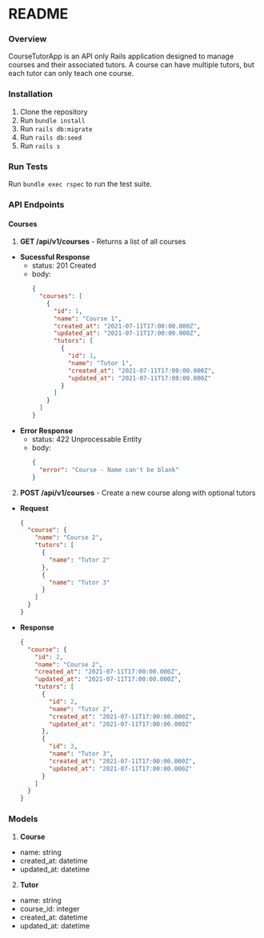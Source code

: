 # README

### Overview
CourseTutorApp is an API only Rails application designed to manage courses and their associated tutors. A course can have multiple tutors, but each tutor can only teach one course.

### Installation

1. Clone the repository
2. Run `bundle install`
3. Run `rails db:migrate`
4. Run `rails db:seed`
5. Run `rails s`

### Run Tests
Run `bundle exec rspec` to run the test suite.

### API Endpoints

#### Courses

1. **GET /api/v1/courses** - Returns a list of all courses
  - **Sucessful Response**
    - status: 201 Created
    - body:
      ```json
      {
        "courses": [
          {
            "id": 1,
            "name": "Course 1",
            "created_at": "2021-07-11T17:00:00.000Z",
            "updated_at": "2021-07-11T17:00:00.000Z",
            "tutors": [
              {
                "id": 1,
                "name": "Tutor 1",
                "created_at": "2021-07-11T17:00:00.000Z",
                "updated_at": "2021-07-11T17:00:00.000Z"
              }
            ]
          }
        ]
      }
      ```
  - **Error Response**
    - status: 422 Unprocessable Entity
    - body:
      ```json
      {
        "error": "Course - Name can't be blank"
      }
      ```
2. **POST /api/v1/courses** - Create a new course along with optional tutors
  - **Request**
    ```json
    {
      "course": {
        "name": "Course 2",
        "tutors": [
          {
            "name": "Tutor 2"
          },
          {
            "name": "Tutor 3"
          }
        ]
      }
    }
    ```
  - **Response**
    ```json
    {
      "course": {
        "id": 2,
        "name": "Course 2",
        "created_at": "2021-07-11T17:00:00.000Z",
        "updated_at": "2021-07-11T17:00:00.000Z",
        "tutors": [
          {
            "id": 2,
            "name": "Tutor 2",
            "created_at": "2021-07-11T17:00:00.000Z",
            "updated_at": "2021-07-11T17:00:00.000Z"
          },
          {
            "id": 3,
            "name": "Tutor 3",
            "created_at": "2021-07-11T17:00:00.000Z",
            "updated_at": "2021-07-11T17:00:00.000Z"
          }
        ]
      }
    }
    ```


### Models

1. **Course**
  - name: string
  - created_at: datetime
  - updated_at: datetime
2. **Tutor**
  - name: string
  - course_id: integer
  - created_at: datetime
  - updated_at: datetime
